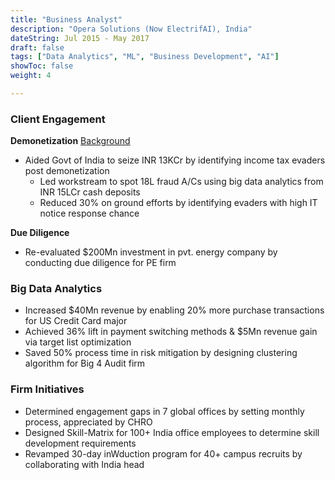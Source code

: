 ```yaml
---
title: "Business Analyst"
description: "Opera Solutions (Now ElectrifAI), India"
dateString: Jul 2015 - May 2017
draft: false
tags: ["Data Analytics", "ML", "Business Development", "AI"]
showToc: false
weight: 4

--- 
```


### Client Engagement
**Demonetization**  [Background](https://en.wikipedia.org/wiki/2016_Indian_banknote_demonetisation)
- Aided Govt of India to seize INR 13KCr by identifying income tax evaders post demonetization
    - Led workstream to spot 18L fraud A/Cs using big data analytics from INR 15LCr cash deposits
    - Reduced 30% on ground efforts by identifying evaders with high IT notice response chance

**Due Diligence**
- Re-evaluated $200Mn investment in pvt. energy company by conducting due diligence for PE firm

### Big Data Analytics

- Increased $40Mn revenue by enabling 20% more purchase transactions for US Credit Card major
- Achieved 36% lift in payment switching methods & $5Mn revenue gain via target list optimization
- Saved 50% process time in risk mitigation by designing clustering algorithm for Big 4 Audit firm

### Firm Initiatives

- Determined engagement gaps in 7 global offices by setting monthly process, appreciated by CHRO
- Designed Skill-Matrix for 100+ India office employees to determine skill development requirements
- Revamped 30-day inWduction program for 40+ campus recruits by collaborating with India head


